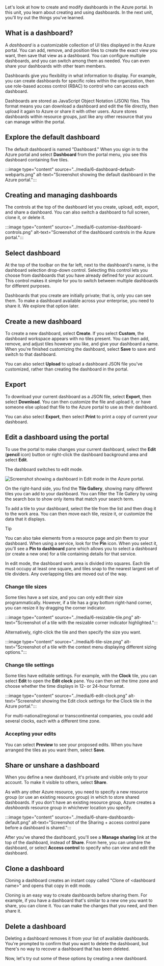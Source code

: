 Let's look at how to create and modify dashboards in the Azure portal. In this unit, you learn about creating and using dashboards. In the next unit, you'll try out the things you've learned.

## What is a dashboard?

A *dashboard* is a customizable collection of UI tiles displayed in the Azure portal. You can add, remove, and position tiles to create the exact view you want, then save that view as a dashboard. You can configure multiple dashboards, and you can switch among them as needed. You can even share your dashboards with other team members.

Dashboards give you flexibility in what information to display. For example, you can create dashboards for specific roles within the organization, then use role-based access control (RBAC) to control who can access each dashboard.

Dashboards are stored as JavaScript Object Notation (JSON) files. This format means you can download a dashboard and edit the file directly, then upload it again to Azure or share it with other users. Azure stores dashboards within resource groups, just like any other resource that you can manage within the portal.

## Explore the default dashboard

The default dashboard is named "Dashboard." When you sign in to the Azure portal and select **Dashboard** from the portal menu, you see this dashboard containing five tiles.

:::image type="content" source="../media/6-dashboard-default-webparts.png" alt-text="Screenshot showing the default dashboard in the Azure portal.":::

## Creating and managing dashboards

The controls at the top of the dashboard let you create, upload, edit, export, and share a dashboard. You can also switch a dashboard to full screen, clone it, or delete it.

:::image type="content" source="../media/6-customise-dashboard-controls.png" alt-text="Screenshot of the dashboard controls in the Azure portal.":::

## Select dashboard

At the top of the toolbar on the far left, next to the dashboard's name, is the dashboard selection drop-down control. Selecting this control lets you choose from dashboards that you have already defined for your account. This control makes it simple for you to switch between multiple dashboards for different purposes.

Dashboards that you create are initially private; that is, only you can see them. To make a dashboard available across your enterprise, you need to share it. We explore that option later.

## Create a new dashboard

To create a new dashboard, select **Create**. If you select **Custom**, the dashboard workspace appears with no tiles present. You can then add, remove, and adjust tiles however you like, and give your dashboard a name. When you're finished customizing the dashboard, select **Save** to save and switch to that dashboard.

You can also select **Upload** to upload a dashboard JSON file you've customized, rather than creating the dashboard in the portal.

## Export

To download your current dashboard as a JSON file, select **Export**, then select **Download**. You can then customize the file and upload it, or have someone else upload that file to the Azure portal to use as their dashboard.

You can also select **Export**, then select **Print** to print a copy of current your dashboard.

## Edit a dashboard using the portal

To use the portal to make changes your current dashboard, select the **Edit** (**pencil** icon) button or right-click the dashboard background area and select **Edit**.

The dashboard switches to edit mode.

![Screenshot showing a dashboard in Edit mode in the Azure portal.](../media/6-edit-dashboard.png)

On the right-hand side, you find the **Tile Gallery**, showing many different tiles you can add to your dashboard. You can filter the Tile Gallery by using the search box to show only items that match your search term.

To add a tile to your dashboard, select the tile from the list and then drag it to the work area. You can then move each tile, resize it, or customize the data that it displays.

> [!TIP]
> You can also take elements from a resource page and pin them to your dashboard. When using a service, look for the **Pin** icon. When you select it, you'll see a **Pin to dashboard** pane which allows you to select a dashboard (or create a new one) for a tile containing details for that service.

In edit mode, the dashboard work area is divided into squares. Each tile must occupy at least one square, and tiles snap to the nearest largest set of tile dividers. Any overlapping tiles are moved out of the way.

### Change tile sizes

Some tiles have a set size, and you can only edit their size programmatically. However, if a tile has a gray bottom right-hand corner, you can resize it by dragging the corner indicator.

:::image type="content" source="../media/6-resizable-tile.png" alt-text="Screenshot of a tile with the resizable corner indicator highlighted.":::

Alternatively, right-click the tile and then specify the size you want.

:::image type="content" source="../media/6-tile-size.png" alt-text="Screenshot of a tile with the context menu displaying different sizing options.":::

### Change tile settings

Some tiles have editable settings. For example, with the **Clock** tile, you can select **Edit** to open the **Edit clock** pane. You can then set the time zone and choose whether the time displays in 12- or 24-hour format.

:::image type="content" source="../media/6-edit-clock.png" alt-text="Screenshot showing the Edit clock settings for the Clock tile in the Azure portal.":::

For multi-national/regional or transcontinental companies, you could add several clocks, each with a different time zone.

### Accepting your edits

You can select **Preview** to see your proposed edits. When you have arranged the tiles as you want them, select **Save**.

## Share or unshare a dashboard

When you define a new dashboard, it's private and visible only to your account. To make it visible to others, select **Share**.

As with any other Azure resource, you need to specify a new resource group (or use an existing resource group) in which to store shared dashboards. If you don't have an existing resource group, Azure creates a *dashboards* resource group in whichever location you specify.

:::image type="content" source="../media/6-share-dashboards-default.png" alt-text="Screenshot of the Sharing + access control pane before a dashboard is shared.":::

After you've shared the dashboard, you'll see a **Manage sharing** link at the top of the dashboard, instead of **Share**. From here, you can unshare the dashboard, or select **Access control** to specify who can view and edit the dashboard.

## Clone a dashboard

Cloning a dashboard creates an instant copy called "Clone of \<dashboard name>" and opens that copy in edit mode.

Cloning is an easy way to create dashboards before sharing them. For example, if you have a dashboard that's similar to a new one you want to share, you can clone it. You can make the changes that you need, and then share it.

## Delete a dashboard

Deleting a dashboard removes it from your list of available dashboards. You're prompted to confirm that you want to delete the dashboard, but there's no way to recover a dashboard that has been deleted.

Now, let's try out some of these options by creating a new dashboard.
